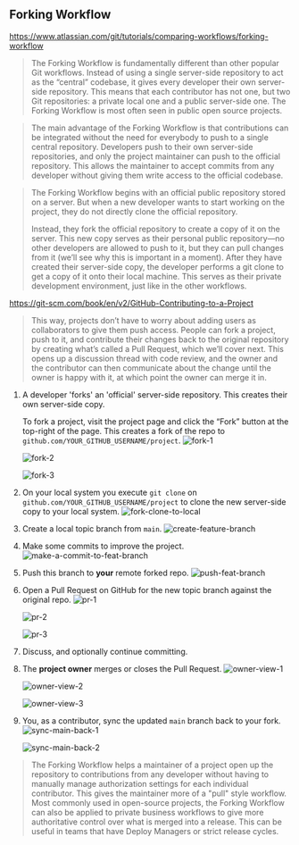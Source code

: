 ## Forking Workflow

https://www.atlassian.com/git/tutorials/comparing-workflows/forking-workflow

> The Forking Workflow is fundamentally different than other popular Git workflows. Instead of using a single server-side repository to act as the “central” codebase, it gives every developer their own server-side repository. This means that each contributor has not one, but two Git repositories: a private local one and a public server-side one. The Forking Workflow is most often seen in public open source projects.

> The main advantage of the Forking Workflow is that contributions can be integrated without the need for everybody to push to a single central repository. Developers push to their own server-side repositories, and only the project maintainer can push to the official repository. This allows the maintainer to accept commits from any developer without giving them write access to the official codebase.

> The Forking Workflow begins with an official public repository stored on a server. But when a new developer wants to start working on the project, they do not directly clone the official repository.
>
> Instead, they fork the official repository to create a copy of it on the server. This new copy serves as their personal public repository—no other developers are allowed to push to it, but they can pull changes from it (we’ll see why this is important in a moment). After they have created their server-side copy, the developer performs a git clone to get a copy of it onto their local machine. This serves as their private development environment, just like in the other workflows.

https://git-scm.com/book/en/v2/GitHub-Contributing-to-a-Project

>This way, projects don’t have to worry about adding users as collaborators to give them push access. People can fork a project, push to it, and contribute their changes back to the original repository by creating what’s called a Pull Request, which we’ll cover next. This opens up a discussion thread with code review, and the owner and the contributor can then communicate about the change until the owner is happy with it, at which point the owner can merge it in.

1. A developer 'forks' an 'official' server-side repository. This creates their own server-side copy.

   To fork a project, visit the project page and click the “Fork” button at the top-right of the page. This creates a fork of the repo to `github.com/YOUR_GITHUB_USERNAME/project`.
   ![fork-1](./forking-workflow.assets/fork-1.png) 

   ![fork-2](./forking-workflow.assets/fork-2.png) 

   ![fork-3](./forking-workflow.assets/fork-3.png) 

2. On your local system you execute `git clone` on `github.com/YOUR_GITHUB_USERNAME/project` to clone the new server-side copy to your local system.
   ![fork-clone-to-local](./forking-workflow.assets/fork-clone-to-local.png) 

3. Create a local topic branch from `main`.
   ![create-feature-branch](./forking-workflow.assets/create-feature-branch.png) 

4. Make some commits to improve the project.
   ![make-a-commit-to-feat-branch](./forking-workflow.assets/make-a-commit-to-feat-branch.png) 

5. Push this branch to **your** remote forked repo.
   ![push-feat-branch](./forking-workflow.assets/push-feat-branch.png) 

6. Open a Pull Request on GitHub for the new topic branch against the original repo.
   ![pr-1](./forking-workflow.assets/pr-1.png) 

   ![pr-2](./forking-workflow.assets/pr-2.png) 

   ![pr-3](./forking-workflow.assets/pr-3.png) 

7. Discuss, and optionally continue committing.

8. The **project owner** merges or closes the Pull Request.
   ![owner-view-1](./forking-workflow.assets/owner-view-1.png) 

   ![owner-view-2](./forking-workflow.assets/owner-view-2.png) 
    

   ![owner-view-3](./forking-workflow.assets/owner-view-3.png) 

9. You, as a contributor, sync the updated `main` branch back to your fork.
   ![sync-main-back-1](./forking-workflow.assets/sync-main-back-1.png) 

   ![sync-main-back-2](./forking-workflow.assets/sync-main-back-2.png) 

> The Forking Workflow helps a maintainer of a project open up the repository to contributions from any developer without having to manually manage authorization settings for each individual contributor. This gives the maintainer more of a "pull" style workflow. Most commonly used in open-source projects, the Forking Workflow can also be applied to private business workflows to give more authoritative control over what is merged into a release. This can be useful in teams that have Deploy Managers or strict release cycles.





 

 

 





